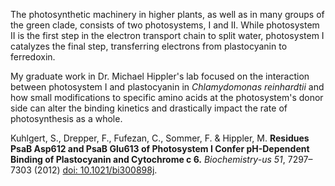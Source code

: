 The photosynthetic machinery in higher plants, as well as in many groups of the green clade, consists of two photosystems, I and II. While photosystem II is the first step in the electron transport chain to split water, photosystem I catalyzes the final step, transferring electrons from plastocyanin to ferredoxin.

My graduate work in Dr. Michael Hippler's lab focused on the interaction between photosystem I and plastocyanin in _Chlamydomonas reinhardtii_ and how small modifications to specific amino acids at the photosystem's donor side can alter the binding kinetics and drastically impact the rate of photosynthesis as a whole.

Kuhlgert, S., Drepper, F., Fufezan, C., Sommer, F. & Hippler, M. **Residues PsaB Asp612 and PsaB Glu613 of Photosystem I Confer pH-Dependent Binding of Plastocyanin and Cytochrome c 6.** *Biochemistry-us 51*, 7297–7303 (2012) [doi: 10.1021/bi300898j](https://doi.org/10.1021/bi300898j).